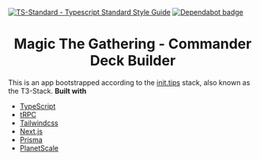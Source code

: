 [![TS-Standard - Typescript Standard Style Guide](https://badgen.net/badge/code%20style/ts-standard/blue?icon=typescript)](https://github.com/standard/ts-standard)
[![Dependabot badge](https://badgen.net/github/dependabot/standard/ts-standard?icon=dependabot)](https://dependabot.com/)

<h1 align="center">
  Magic The Gathering - Commander Deck Builder
</h1>

This is an app bootstrapped according to the [init.tips](https://init.tips) stack, also known as the T3-Stack.
<b>Built with</b>
- [TypeScript](https://www.typescriptlang.org/)
- [tRPC](https://trpc.io/)
- [Tailwindcss](https://tailwindcss.com/)
- [Next.js](https://nextjs.org/)
- [Prisma](https://www.prisma.io/)
- [PlanetScale](https://planetscale.com/)
